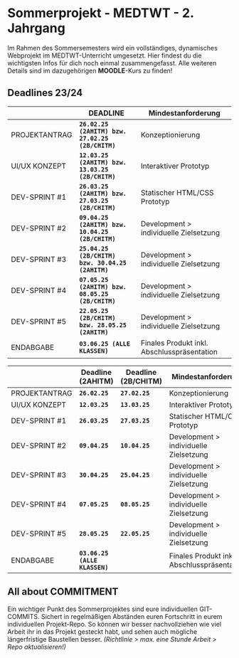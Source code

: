 # Sommerprojekt - MEDTWT - 2. Jahrgang

Im Rahmen des Sommersemesters wird ein vollständiges, dynamisches Webprojekt im MEDTWT-Unterricht umgesetzt. Hier findest du die wichtigsten Infos für dich noch einmal zusammengefasst.
Alle weiteren Details sind im dazugehörigen **MOODLE**-Kurs zu finden!


## Deadlines 23/24

|                |DEADLINE |Mindestanforderung|
|----------------|-----------------------------------|-----------------------------|
|PROJEKTANTRAG|**`26.02.25 (2AHITM) bzw. 27.02.25 (2B/CHITM)`**            |Konzeptionierung
|UI/UX KONZEPT|**`12.03.25 (2AHITM) bzw. 13.03.25 (2B/CHITM)`**            |Interaktiver Prototyp
|DEV-SPRINT #1|**`26.03.25 (2AHITM) bzw. 27.03.25 (2B/CHITM) `**            |Statischer HTML/CSS Prototyp
|DEV-SPRINT #2|**`09.04.25 (2AHITM) bzw. 10.04.25 (2B/CHITM)`**            | Development > individuelle Zielsetzung         |
|DEV-SPRINT #3 |**`25.04.25 (2B/CHITM) bzw. 30.04.25 (2AHITM)`**            | Development > individuelle Zielsetzung           
|DEV-SPRINT #4|**`07.05.25 (2AHITM) bzw. 08.05.25 (2B/CHITM)`**  |Development > individuelle Zielsetzung   
DEV-SPRINT #5|**`22.05.25 (2B/CHITM) bzw. 28.05.25 (2AHITM)`**  |Development > individuelle Zielsetzung   |
ENDABGABE|**`03.06.25 (ALLE KLASSEN)`**  |Finales Produkt inkl. Abschlusspräsentation  |

|                | Deadline (2AHITM) | Deadline (2B/CHITM) | Mindestanforderung |
|----------------|------------------|--------------------|-----------------------------|
| PROJEKTANTRAG  | **`26.02.25`**    | **`27.02.25`**    | Konzeptionierung |
| UI/UX KONZEPT  | **`12.03.25`**    | **`13.03.25`**    | Interaktiver Prototyp |
| DEV-SPRINT #1  | **`26.03.25`**    | **`27.03.25`**    | Statischer HTML/CSS Prototyp |
| DEV-SPRINT #2  | **`09.04.25`**    | **`10.04.25`**    | Development > individuelle Zielsetzung |
| DEV-SPRINT #3  | **`30.04.25`**    | **`25.04.25`**    | Development > individuelle Zielsetzung |
| DEV-SPRINT #4  | **`07.05.25`**    | **`08.05.25`**    | Development > individuelle Zielsetzung |
| DEV-SPRINT #5  | **`28.05.25`**    | **`22.05.25`**    | Development > individuelle Zielsetzung |
| ENDABGABE      | **`03.06.25 (ALLE KLASSEN)`** | | Finales Produkt inkl. Abschlusspräsentation |



## All about COMMITMENT

Ein wichtiger Punkt des Sommerprojektes sind eure individuellen GIT-COMMITS. 
Sichert in regelmäßigen Abständen euren Fortschritt in eurem individuellen Projekt-Repo. So können wir besser nachvollziehen wie viel Arbeit ihr in das Projekt gesteckt habt, und sehen auch mögliche längerfristige Baustellen besser. *(Richtlinie > max. eine Stunde Arbeit > Repo aktualisieren!)* 



